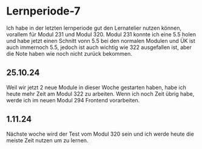 # Lernperiode-7

Ich habe in der letzten lernperiode gut den Lernatelier nutzen können, vorallem für Modul 231 und Modul 320. Modul 231 konnte ich eine 5.5 holen und habe jetzt einen Schnitt vonn 5.5 bei den normalen Modulen und ÜK ist auch immernoch 5.5, jedoch ist auch wichtig wie 322 ausgefallen ist, aber die Note haben wie noch nicht zurück bekommen. 

## 25.10.24

Weil wir jetzt 2 neue Module in dieser Woche gestarten haben, habe ich heute mehr Zeit am Modul 322 zu arbeiten. Wenn ich noch Zeit übrig habe, werde ich im neuen Modul 294 Frontend vorarbeiten.

## 1.11.24

Nächste woche wird der Test vom Modul 320 sein und ich werde heute die meiste Zeit nutzen um zu lernen.
